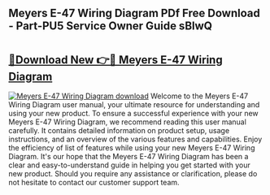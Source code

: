 ## Meyers E-47 Wiring Diagram PDf Free Download - Part-PU5 Service Owner Guide sBlwQ

# <h2><a href="http://dfqkaq1.blite.top/?on=Meyers+E-47+Wiring+Diagram">🔗Download New 👉🔴 Meyers E-47 Wiring Diagram</a></h2>

[![Meyers E-47 Wiring Diagram download](https://i.imgur.com/lujVjoI.png)](http://dfqkaq1.blite.top/?on=Meyers+E-47+Wiring+Diagram)
Welcome to the Meyers E-47 Wiring Diagram user manual, your ultimate resource for understanding and using your new product. To ensure a successful experience with your new Meyers E-47 Wiring Diagram, we recommend reading this user manual carefully. It contains detailed information on product setup, usage instructions, and an overview of the various features and capabilities. Enjoy the efficiency of list of features while using your new Meyers E-47 Wiring Diagram. It's our hope that the Meyers E-47 Wiring Diagram has been a clear and easy-to-understand guide in helping you get started with your new product. Should you require any assistance or clarification, please do not hesitate to contact our customer support team.
